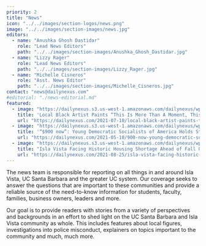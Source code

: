 ```yaml
---
priority: 2
title: "News"
icon: "../../images/section-logos/news.png"
image: "../../images/section-images/news.jpg"
editors:
  - name: "Anushka Ghosh Dastidar"
    role: "Lead News Editors"
    path: "../../images/section-images/Anushka_Ghosh_Dastidar.jpg"
  - name: "Lizzy Rager"
    role: "Lead News Editors"
    path: "../../images/section-images/Lizzy_Rager.jpg"
  - name: "Michelle Cisneros"
    role: "Asst. News Editor"
    path: "../../images/section-images/Michelle_Cisneros.jpg"
contact: "news@dailynexus.com"
#editorial: "./news-editorial.md"
featured:
  - image: "https://dailynexus.s3.us-west-1.amazonaws.com/dailynexus/wp-content/uploads/2021/07/10172214/IMG_9681.jpg"
    title: 'Local Black Artist Paints “This Is More Than A Moment, This Is A Movement” at Little Acorn Park'
    url: "https://dailynexus.com/2021-07-10/local-black-artist-paints-this-is-more-than-a-moment-this-is-a-movement-at-little-acorn-park/"
  - image: "https://dailynexus.s3.us-west-1.amazonaws.com/dailynexus/wp-content/uploads/2021/05/10225049/20210508-MarchForCheck-SichengWang-11.jpg"
    title: '“$900 now”: Young Democratic Socialists of America Holds Student March To Demand COVID-19 Relief Checks'
    url: "https://dailynexus.com/2021-05-10/900-now-young-democratic-socialists-of-america-holds-student-march-to-demand-covid-19-relief-checks/"
  - image: "https://dailynexus.s3.us-west-1.amazonaws.com/dailynexus/wp-content/uploads/2021/08/25195813/Housing-by_-Luca-Disbrow.png"
    title: "Isla Vista Facing Historic Housing Shortage Ahead of Fall Quarter 2021"
    url: "https://dailynexus.com/2021-08-25/isla-vista-facing-historic-housing-shortage-ahead-of-fall-quarter-2021/"
---
```

The news team is responsible for reporting on all things in and around Isla Vista, UC Santa Barbara and the greater UC system. Our coverage seeks to answer the questions that are important to these communities and provide a reliable source of the need-to-know information for students, faculty, families, business owners, leaders and more.

Our goal is to provide readers with stories from a variety of perspectives and backgrounds in an effort to shed light on the UC Santa Barbara and Isla Vista community as whole. This includes features about local figures, investigations into police misconduct, explainers on topics important to the community and much, much more.